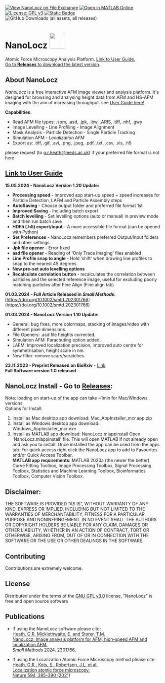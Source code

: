 
[![View NanoLocz on File Exchange](https://www.mathworks.com/matlabcentral/images/matlab-file-exchange.svg)](https://uk.mathworks.com/matlabcentral/fileexchange/154880-nanolocz)
[![Open in MATLAB Online](https://www.mathworks.com/images/responsive/global/open-in-matlab-online.svg)](https://matlab.mathworks.com/open/github/v1?repo=George-R-Heath/NanoLocz&project=NanoLocz.prj)
[![License: GPL v3](https://img.shields.io/badge/License-GPLv3-blue.svg)](https://www.gnu.org/licenses/gpl-3.0)
[![Static Badge](https://img.shields.io/badge/DOI%3A-10.1002%2Fsmtd.202301766-orange?style=flat&cacheSeconds=https%3A%2F%2Fdoi.org%2F10.1002%2Fsmtd.202301766)]( https://doi.org/10.1002/smtd.202301766)
![GitHub Downloads (all assets, all releases)](https://img.shields.io/github/downloads/George-R-Heath/NanoLocz/total)

# NanoLocz <img src="https://github.com/George-R-Heath/NanoLocz/assets/90329395/ecb7d878-0bfa-4d41-8b0e-16309cd8be42" width="50">
Atomic Force Microscopy Analysis Platform. [Link to User Guide.](https://george-r-heath.github.io/NanoLocz/docs/)\
[Go to **Releases** to download the latest version](https://github.com/George-R-Heath/NanoLocz/releases).

## About NanoLocz
*NanoLocz* is a free interactive AFM image viewer and analysis platform. It's designed for browsing and analysing
height data from AFM and HS-AFM imaging with the aim of increasing throughput. see [User Guide here!](https://george-r-heath.github.io/NanoLocz/docs/)

**Capabilities:**
* Read AFM file types: .spm,  .asd,  .jpk,  .ibw,  .ARIS,  .tiff, .nhf, .gwy
* Image Levelling - Line Profiling  - Image Alignment
* Mask Analysis - Particle Detection - Single Particle Tracking
* Simulation AFM - *Localization AFM* 
* Export as: .tiff, .gif, .avi, .png, .jpeg, .pdf, .txt, .csv, .xls, .h5

please request (to g.r.heath@leeds.ac.uk) if your preferred file format is not here
## [Link to User Guide](https://george-r-heath.github.io/NanoLocz/docs/)

**15.05.2024 - NanoLocz Version 1.20 Update:**
* **Processing speed** - Improved app start-up speed + speed increases for Particle Detection, LAFM and Particle Assembly steps
* **AutoSaving** - Choose output folder and preferred file format 1st
* **Improved Saving** - Including batch export
* **Batch levelling** - Set levelling options (auto or manual) in preview mode and then run batch save
* **HDF5 (.h5) export/input** - A more accessible file format (can be opened with Python)
* **Set Preferences** - NanoLocz remembers preferred Output/Input folders and other settings
* **Jpk file opener** - Error fixed
* **asd file opener** - Reading of 'Only Trace Imaging' files enabled 
* **Line Profile snap to angle** - Hold 'shift' when drawing line profiles to snap to the nearest 45 degrees 
* **New pre-set auto levelling options** 
* **Recalculate correlation button** - recalculates the correlation between particles and the selected reference image, useful for excluding poorly matching particles after Fine Align (Fine align tab)

**01.03.2024 - Full Article Released in *Small Methods*:** [https://doi.org/10.1002/smtd.202301766](https://doi.org/10.1002/smtd.202301766) 

**01.03.2024 - NanoLocz Version 1.10 Update:**
* General: bug fixes, more colormaps, stacking of images/video with different pixel dimensions.
* File Openers: .asd file heights corrected. 
* Simulation AFM: Parachuting option added.
* LAFM: Improved localization precision, improved auto centre for symmetrisation, height scale in nm.
* New filter: remove scars/scratches.
  
**23.11.2023 - Preprint Released on BioRxiv** - [Link](https://www.biorxiv.org/content/10.1101/2023.11.23.568405v1) \
**Full Software version 1.0 released**

## NanoLocz Install - Go to [Releases](https://github.com/George-R-Heath/NanoLocz/releases):

Note: loading on start-up of the app can take ~1min for Mac/Windows versions\
Options for Install:
1. Install as Mac desktop app download: Mac_AppInstaller_mcr.app.zip
2. Install as Windows desktop app download: Windows_AppInstaller_mcr.exe
3. Install as MATLAB app download: NanoLocz.mlappinstall
Open 'NanoLocz.mlappinstall' file. This will open MATLAB if not already open and ask you to install. 
Once installed the app can be used from the apps tab. For quick access right click the NanoLocz app to add to 
Favourites and/or Quick Access Toolbar.\
**MATLAB app requirements:** MATLAB 2020a (the newer the better), Curve Fitting Toolbox, Image Processing Toolbox, Signal Processing Toolbox, Statistics and Machine Learning Toolbox, Bioinformatics Toolbox, Computer Vision Toolbox.

## Disclaimer:
THE SOFTWARE IS PROVIDED “AS IS”, WITHOUT WARRANTY OF ANY KIND, EXPRESS OR
IMPLIED,
INCLUDING BUT NOT LIMITED TO THE WARRANTIES OF MERCHANTABILITY, FITNESS FOR A
PARTICULAR
PURPOSE AND NONINFRINGEMENT. IN NO EVENT SHALL THE AUTHORS OR COPYRIGHT HOLDERS
BE LIABLE
FOR ANY CLAIM, DAMAGES OR OTHER LIABILITY, WHETHER IN AN ACTION OF CONTRACT,
TORT OR OTHERWISE, ARISING FROM, OUT OF OR IN CONNECTION WITH THE SOFTWARE OR
THE
USE OR OTHER DEALINGS IN THE SOFTWARE.

## Contributing

Contributions are extremely welcome.

## License

Distributed under the terms of the [GNU GPL v3.0] license,
"NanoLocz" is free and open source software

## Publications
* If using the NanoLocz software please cite:\
[Heath, G.R, Micklethwaite, E. and Storer, T.M.\
NanoLocz: Image analysis platform for AFM, high-speed AFM and localization AFM.\
*Small Methods* 2024, 2301766.](https://doi.org/10.1002/smtd.202301766) 

* If using the Localization Atomic Force Microscopy method please cite:\
[Heath, G.R., Kots, E., Robertson, J.L. et al.\
Localization atomic force microscopy.\
 Nature 594, 385–390 (2021)](https://doi.org/10.1038/s41586-021-03551-x)

[GNU GPL v3.0]: http://www.gnu.org/licenses/gpl-3.0.txt
[Heath, G.R., Kots, E., Robertson, J.L. et al. Localization atomic force microscopy. Nature 594, 385–390 (2021)]: https://doi.org/10.1038/s41586-021-03551-x

